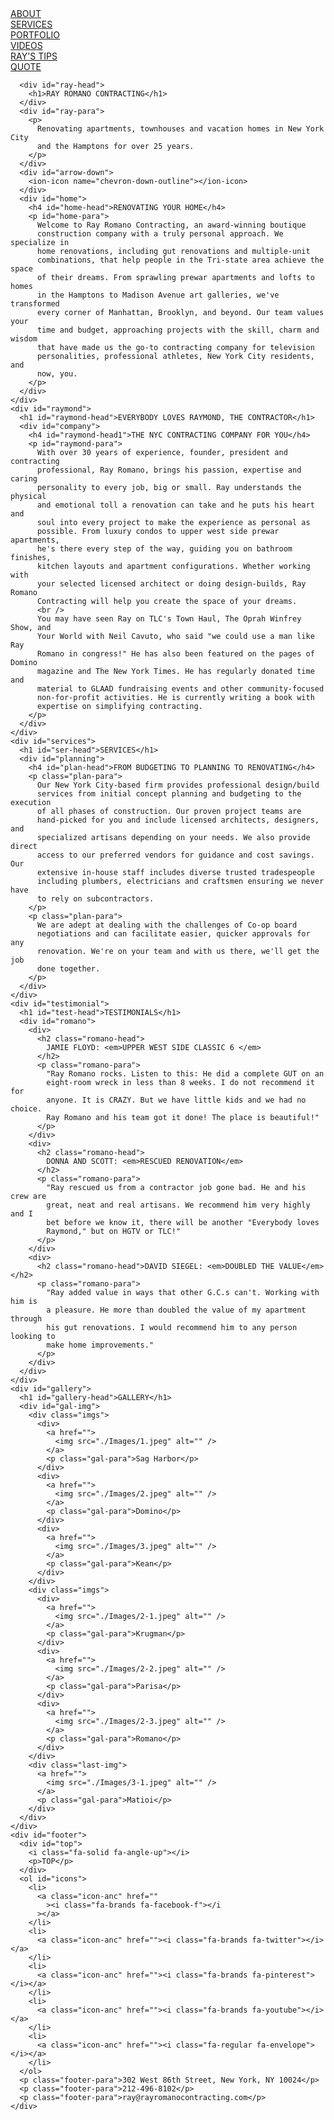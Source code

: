<html lang="en">
  <head>
    <meta charset="UTF-8" />
    <meta http-equiv="X-UA-Compatible" content="IE=edge" />
    <meta name="viewport" content="width=device-width, initial-scale=1.0" />
    <title>Document</title>
    <link rel="stylesheet" href="./Web_page_7.css" />
    <link rel="preconnect" href="https://fonts.googleapis.com" />
    <link rel="preconnect" href="https://fonts.gstatic.com" crossorigin />
    <link
      href="https://fonts.googleapis.com/css2?family=Open+Sans:wght@300&display=swap"
      rel="stylesheet"
    />
    <link
      rel="stylesheet"
      href="https://cdnjs.cloudflare.com/ajax/libs/font-awesome/6.4.0/css/all.min.css"
      integrity="sha512-iecdLmaskl7CVkqkXNQ/ZH/XLlvWZOJyj7Yy7tcenmpD1ypASozpmT/E0iPtmFIB46ZmdtAc9eNBvH0H/ZpiBw=="
      crossorigin="anonymous"
      referrerpolicy="no-referrer"
    />
    <script
      type="module"
      src="https://unpkg.com/ionicons@7.1.0/dist/ionicons/ionicons.esm.js"
    ></script>
    <script
      nomodule
      src="https://unpkg.com/ionicons@7.1.0/dist/ionicons/ionicons.js"
    ></script>
  </head>
  <body>
    <div id="ray">
      <div id="nav">
        <div>
          <a href=""><img id="nav-img" src="./Images/RR-01.jpg" alt="" /></a>
        </div>
        <div id="nav-anc">
          <div><a class="nav-an about" href="">ABOUT</a></div>
          <div><a class="nav-an" href="">SERVICES</a></div>
          <div><a class="nav-an" href="">PORTFOLIO</a></div>
          <div><a class="nav-an" href="">VIDEOS</a></div>
          <div><a class="nav-an" href="">RAY'S TIPS</a></div>
          <div><a class="nav-an" href="">QUOTE</a></div>
        </div>
      </div>

      <div id="ray-head">
        <h1>RAY ROMANO CONTRACTING</h1>
      </div>
      <div id="ray-para">
        <p>
          Renovating apartments, townhouses and vacation homes in New York City
          and the Hamptons for over 25 years.
        </p>
      </div>
      <div id="arrow-down">
        <ion-icon name="chevron-down-outline"></ion-icon>
      </div>
      <div id="home">
        <h4 id="home-head">RENOVATING YOUR HOME</h4>
        <p id="home-para">
          Welcome to Ray Romano Contracting, an award-winning boutique
          construction company with a truly personal approach. We specialize in
          home renovations, including gut renovations and multiple-unit
          combinations, that help people in the Tri-state area achieve the space
          of their dreams. From sprawling prewar apartments and lofts to homes
          in the Hamptons to Madison Avenue art galleries, we've transformed
          every corner of Manhattan, Brooklyn, and beyond. Our team values your
          time and budget, approaching projects with the skill, charm and wisdom
          that have made us the go-to contracting company for television
          personalities, professional athletes, New York City residents, and
          now, you.
        </p>
      </div>
    </div>
    <div id="raymond">
      <h1 id="raymond-head">EVERYBODY LOVES RAYMOND, THE CONTRACTOR</h1>
      <div id="company">
        <h4 id="raymond-head1">THE NYC CONTRACTING COMPANY FOR YOU</h4>
        <p id="raymond-para">
          With over 30 years of experience, founder, president and contracting
          professional, Ray Romano, brings his passion, expertise and caring
          personality to every job, big or small. Ray understands the physical
          and emotional toll a renovation can take and he puts his heart and
          soul into every project to make the experience as personal as
          possible. From luxury condos to upper west side prewar apartments,
          he's there every step of the way, guiding you on bathroom finishes,
          kitchen layouts and apartment configurations. Whether working with
          your selected licensed architect or doing design-builds, Ray Romano
          Contracting will help you create the space of your dreams.
          <br />
          You may have seen Ray on TLC's Town Haul, The Oprah Winfrey Show, and
          Your World with Neil Cavuto, who said "we could use a man like Ray
          Romano in congress!" He has also been featured on the pages of Domino
          magazine and The New York Times. He has regularly donated time and
          material to GLAAD fundraising events and other community-focused
          non-for-profit activities. He is currently writing a book with
          expertise on simplifying contracting.
        </p>
      </div>
    </div>
    <div id="services">
      <h1 id="ser-head">SERVICES</h1>
      <div id="planning">
        <h4 id="plan-head">FROM BUDGETING TO PLANNING TO RENOVATING</h4>
        <p class="plan-para">
          Our New York City-based firm provides professional design/build
          services from initial concept planning and budgeting to the execution
          of all phases of construction. Our proven project teams are
          hand-picked for you and include licensed architects, designers, and
          specialized artisans depending on your needs. We also provide direct
          access to our preferred vendors for guidance and cost savings. Our
          extensive in-house staff includes diverse trusted tradespeople
          including plumbers, electricians and craftsmen ensuring we never have
          to rely on subcontractors.
        </p>
        <p class="plan-para">
          We are adept at dealing with the challenges of Co-op board
          negotiations and can facilitate easier, quicker approvals for any
          renovation. We're on your team and with us there, we'll get the job
          done together.
        </p>
      </div>
    </div>
    <div id="testimonial">
      <h1 id="test-head">TESTIMONIALS</h1>
      <div id="romano">
        <div>
          <h2 class="romano-head">
            JAMIE FLOYD: <em>UPPER WEST SIDE CLASSIC 6 </em>
          </h2>
          <p class="romano-para">
            "Ray Romano rocks. Listen to this: He did a complete GUT on an
            eight-room wreck in less than 8 weeks. I do not recommend it for
            anyone. It is CRAZY. But we have little kids and we had no choice.
            Ray Romano and his team got it done! The place is beautiful!"
          </p>
        </div>
        <div>
          <h2 class="romano-head">
            DONNA AND SCOTT: <em>RESCUED RENOVATION</em>
          </h2>
          <p class="romano-para">
            "Ray rescued us from a contractor job gone bad. He and his crew are
            great, neat and real artisans. We recommend him very highly and I
            bet before we know it, there will be another "Everybody loves
            Raymond," but on HGTV or TLC!"
          </p>
        </div>
        <div>
          <h2 class="romano-head">DAVID SIEGEL: <em>DOUBLED THE VALUE</em></h2>
          <p class="romano-para">
            "Ray added value in ways that other G.C.s can't. Working with him is
            a pleasure. He more than doubled the value of my apartment through
            his gut renovations. I would recommend him to any person looking to
            make home improvements."
          </p>
        </div>
      </div>
    </div>
    <div id="gallery">
      <h1 id="gallery-head">GALLERY</h1>
      <div id="gal-img">
        <div class="imgs">
          <div>
            <a href="">
              <img src="./Images/1.jpeg" alt="" />
            </a>
            <p class="gal-para">Sag Harbor</p>
          </div>
          <div>
            <a href="">
              <img src="./Images/2.jpeg" alt="" />
            </a>
            <p class="gal-para">Domino</p>
          </div>
          <div>
            <a href="">
              <img src="./Images/3.jpeg" alt="" />
            </a>
            <p class="gal-para">Kean</p>
          </div>
        </div>
        <div class="imgs">
          <div>
            <a href="">
              <img src="./Images/2-1.jpeg" alt="" />
            </a>
            <p class="gal-para">Krugman</p>
          </div>
          <div>
            <a href="">
              <img src="./Images/2-2.jpeg" alt="" />
            </a>
            <p class="gal-para">Parisa</p>
          </div>
          <div>
            <a href="">
              <img src="./Images/2-3.jpeg" alt="" />
            </a>
            <p class="gal-para">Romano</p>
          </div>
        </div>
        <div class="last-img">
          <a href="">
            <img src="./Images/3-1.jpeg" alt="" />
          </a>
          <p class="gal-para">Matioi</p>
        </div>
      </div>
    </div>
    <div id="footer">
      <div id="top">
        <i class="fa-solid fa-angle-up"></i>
        <p>TOP</p>
      </div>
      <ol id="icons">
        <li>
          <a class="icon-anc" href=""
            ><i class="fa-brands fa-facebook-f"></i
          ></a>
        </li>
        <li>
          <a class="icon-anc" href=""><i class="fa-brands fa-twitter"></i></a>
        </li>
        <li>
          <a class="icon-anc" href=""><i class="fa-brands fa-pinterest"></i></a>
        </li>
        <li>
          <a class="icon-anc" href=""><i class="fa-brands fa-youtube"></i></a>
        </li>
        <li>
          <a class="icon-anc" href=""><i class="fa-regular fa-envelope"></i></a>
        </li>
      </ol>
      <p class="footer-para">302 West 86th Street, New York, NY 10024</p>
      <p class="footer-para">212-496-8102</p>
      <p class="footer-para">ray@rayromanocontracting.com</p>
    </div>
  </body>
</html>
